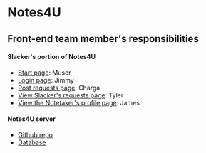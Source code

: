 # Notes4U

## Front-end team member's responsibilities

#### Slacker's portion of Notes4U

* [Start page](https://github.com/csc301-fall-2016/project-team-19/blob/master/Notes4U/app/src/main/java/team19/notes4u/StartActivity.java): Muser
* [Login page](https://github.com/csc301-fall-2016/project-team-19/blob/master/Notes4U/app/src/main/java/team19/notes4u/LoginActivity.java): Jimmy
* [Post requests page](https://github.com/csc301-fall-2016/project-team-19/blob/master/Notes4U/app/src/main/java/team19/notes4u/PostActivity.java): Charga
* [View Slacker's requests page](https://github.com/csc301-fall-2016/project-team-19/blob/master/Notes4U/app/src/main/java/team19/notes4u/ViewSlackRequestsActivity.java): Tyler
* [View the Notetaker's profile page](https://github.com/csc301-fall-2016/project-team-19/blob/master/Notes4U/app/src/main/java/team19/notes4u/ProfileActivity.java): James


#### Notes4U server
* [Github repo](https://github.com/eddiequan/notes4u_server)
* [Database](http://notes4u.herokuapp.com)
